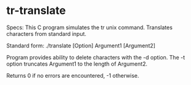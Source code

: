 # tr-translate

Specs: This C program simulates the tr unix command. Translates characters
from standard input. 

Standard form: ./translate [Option] Argument1 [Argument2]

Program provides ability to delete characters with the -d option. 
The -t option truncates Argument1 to the length of Argument2.

Returns 0 if no errors are encountered, -1 otherwise.
